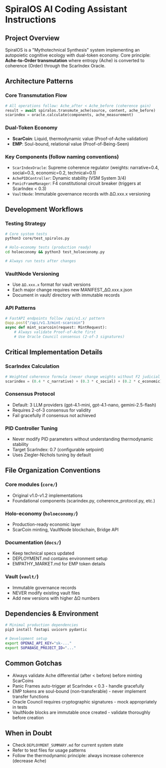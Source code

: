 # SpiralOS AI Coding Assistant Instructions

## Project Overview
SpiralOS is a "Mythotechnical Synthesis" system implementing an autopoietic cognitive ecology with dual-token economy. Core principle: **Ache-to-Order transmutation** where entropy (Ache) is converted to coherence (Order) through the ScarIndex Oracle.

## Architecture Patterns

### Core Transmutation Flow
```python
# All operations follow: Ache_after < Ache_before (coherence gain)
result = await spiralos.transmute_ache(source, content, ache_before)
scarindex = oracle.calculate(components, ache_measurement)
```

### Dual-Token Economy
- **ScarCoin**: Liquid, thermodynamic value (Proof-of-Ache validation)
- **EMP**: Soul-bound, relational value (Proof-of-Being-Seen)

### Key Components (follow naming conventions)
- `ScarIndexOracle`: Supreme coherence regulator (weights: narrative=0.4, social=0.3, economic=0.2, technical=0.1)
- `AchePIDController`: Dynamic stability (VSM System 3/4)
- `PanicFrameManager`: F4 constitutional circuit breaker (triggers at ScarIndex < 0.3)
- `VaultNode`: Immutable governance records with ΔΩ.xxx.x versioning

## Development Workflows

### Testing Strategy
```bash
# Core system tests
python3 core/test_spiralos.py

# Holo-economy tests (production ready)
cd holoeconomy && python3 test_holoeconomy.py

# Always run tests after changes
```

### VaultNode Versioning
- Use `ΔΩ.xxx.x` format for vault versions
- Each major change requires new MANIFEST_ΔΩ.xxx.x.json
- Document in vault/ directory with immutable records

### API Patterns
```python
# FastAPI endpoints follow /api/v1.x/ pattern
@app.post("/api/v1.3/mint-scarcoin")
async def mint_scarcoin(request: MintRequest):
    # Always validate Proof-of-Ache first
    # Use Oracle Council consensus (2-of-3 signatures)
```

## Critical Implementation Details

### ScarIndex Calculation
```python
# Weighted coherence formula (never change weights without F2 judicial approval)
scarindex = (0.4 * c_narrative) + (0.3 * c_social) + (0.2 * c_economic) + (0.1 * c_technical)
```

### Consensus Protocol
- Default: 3 LLM providers (gpt-4.1-mini, gpt-4.1-nano, gemini-2.5-flash)
- Requires 2-of-3 consensus for validity
- Fail gracefully if consensus not achieved

### PID Controller Tuning
- Never modify PID parameters without understanding thermodynamic stability
- Target ScarIndex: 0.7 (configurable setpoint)
- Uses Ziegler-Nichols tuning by default

## File Organization Conventions

### Core modules (`core/`)
- Original v1.0-v1.2 implementations
- Foundational components (scarindex.py, coherence_protocol.py, etc.)

### Holo-economy (`holoeconomy/`)
- Production-ready economic layer
- ScarCoin minting, VaultNode blockchain, Bridge API

### Documentation (`docs/`)
- Keep technical specs updated
- DEPLOYMENT.md contains environment setup
- EMPATHY_MARKET.md for EMP token details

### Vault (`vault/`)
- Immutable governance records
- NEVER modify existing vault files
- Add new versions with higher ΔΩ numbers

## Dependencies & Environment
```bash
# Minimal production dependencies
pip3 install fastapi uvicorn pydantic

# Development setup
export OPENAI_API_KEY="sk-..."
export SUPABASE_PROJECT_ID="..."
```

## Common Gotchas
- Always validate Ache differential (after < before) before minting ScarCoins
- Panic Frames auto-trigger at ScarIndex < 0.3 - handle gracefully
- EMP tokens are soul-bound (non-transferable) - never implement transfer functions
- Oracle Council requires cryptographic signatures - mock appropriately in tests
- VaultNode blocks are immutable once created - validate thoroughly before creation

## When in Doubt
- Check `DEPLOYMENT_SUMMARY.md` for current system state
- Refer to test files for usage patterns
- Follow the thermodynamic principle: always increase coherence (decrease Ache)